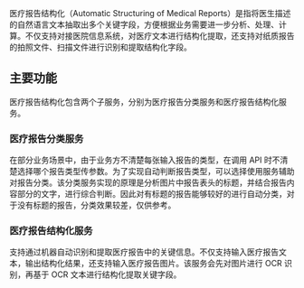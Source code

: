 医疗报告结构化（Automatic Structuring of Medical Reports）是指将医生描述的自然语言文本抽取出多个关键字段，方便根据业务需要进一步分析、处理、计算。不仅支持对接医院信息系统，对医疗文本进行结构化提取，还支持对纸质报告的拍照文件、扫描文件进行识别和提取结构化字段。

## 主要功能
医疗报告结构化包含两个子服务，分别为医疗报告分类服务和医疗报告结构化服务。

### 医疗报告分类服务
在部分业务场景中，由于业务方不清楚每张输入报告的类型，在调用 API 时不清楚选择哪个报告类型传参数。为了实现自动判断报告类型，可以选择使用服务辅助对报告分类。该分类服务实现的原理是分析图片中报告表头的标题，并结合报告内容部分的文字，进行综合判断。因此对有标题的报告能够较好的进行自动分类，对于没有标题的报告，分类效果较差，仅供参考。

### 医疗报告结构化服务
支持通过机器自动识别和提取医疗报告中的关键信息。不仅支持输入医疗报告文本，输出结构化结果，还支持输入医疗报告图片。该服务会先对图片进行 OCR 识别，再基于 OCR 文本进行结构化提取关键字段。
